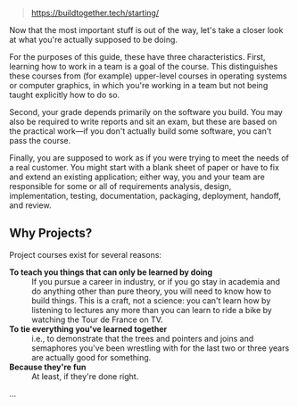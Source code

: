 
> https://buildtogether.tech/starting/

Now that the most important stuff is out of the way, let's take a closer look at what you're actually supposed to be doing.

For the purposes of this guide, these have three characteristics. First, learning how to work in a team is a goal of the course. This distinguishes these courses from (for example) upper-level courses in operating systems or computer graphics, in which you're working in a team but not being taught explicitly how to do so.

Second, your grade depends primarily on the software you build. You may also be required to write reports and sit an exam, but these are based on the practical work—if you don't actually build some software, you can't pass the course.

Finally, you are supposed to work as if you were trying to meet the needs of a real customer. You might start with a blank sheet of paper or have to fix and extend an existing application; either way, you and your team are responsible for some or all of requirements analysis, design, implementation, testing, documentation, packaging, deployment, handoff, and review.

## Why Projects?

Project courses exist for several reasons:

<dl>
  <dt><strong>To teach you things that can only be learned by doing</strong></dt>
  <dd>If you pursue a career in industry, or if you go stay in academia and do anything other than pure theory, you will need to know how to build things. This is a craft, not a science: you can't learn how by listening to lectures any more than you can learn to ride a bike by watching the Tour de France on TV.</dd>
  <dt><strong>To tie everything you've learned together</strong></dt>
  <dd>i.e., to demonstrate that the trees and pointers and joins and semaphores you've been wrestling with for the last two or three years are actually good for something.</dd>
  <dt><strong>Because they're fun</strong></dt>
  <dd>At least, if they're done right.</dd>
</dl>

...
